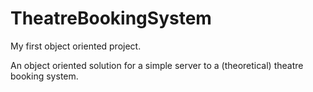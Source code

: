 # TheatreBookingSystem

My first object oriented project.

An object oriented solution for a simple server to a (theoretical) theatre booking system.
